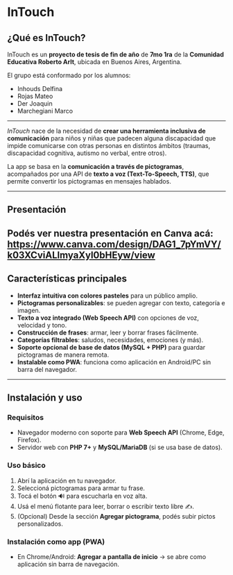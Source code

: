 # InTouch 

## ¿Qué es InTouch?
InTouch es un **proyecto de tesis de fin de año** de **7mo 1ra** de la **Comunidad Educativa Roberto Arlt**, ubicada en Buenos Aires, Argentina.  

El grupo está conformado por los alumnos:  
- Inhouds Delfina  
- Rojas Mateo  
- Der Joaquin  
- Marchegiani Marco  

---

_InTouch_ nace de la necesidad de **crear una herramienta inclusiva de comunicación** para niños y niñas que padecen alguna discapacidad que impide comunicarse con otras personas en distintos ámbitos (traumas, discapacidad cognitiva, autismo no verbal, entre otros).  

La app se basa en la **comunicación a través de pictogramas**, acompañados por una API de **texto a voz (Text-To-Speech, TTS)**, que permite convertir los pictogramas en mensajes hablados.  

---

##  Presentación
Podés ver nuestra presentación en Canva acá:  
https://www.canva.com/design/DAG1_7pYmVY/k03XCviALlmyaXyl0bHEyw/view
---

##  Características principales

- **Interfaz intuitiva con colores pasteles** para un público amplio.  
- **Pictogramas personalizables**: se pueden agregar con texto, categoría e imagen.  
- **Texto a voz integrado (Web Speech API)** con opciones de voz, velocidad y tono.  
- **Construcción de frases**: armar, leer y borrar frases fácilmente.  
- **Categorías filtrables**: saludos, necesidades, emociones (y más).  
- **Soporte opcional de base de datos (MySQL + PHP)** para guardar pictogramas de manera remota.  
- **Instalable como PWA**: funciona como aplicación en Android/PC sin barra del navegador.  

---

## Instalación y uso

### Requisitos
- Navegador moderno con soporte para **Web Speech API** (Chrome, Edge, Firefox).  
- Servidor web con **PHP 7+** y **MySQL/MariaDB** (si se usa base de datos).  

### Uso básico
1. Abrí la aplicación en tu navegador.  
2. Seleccioná pictogramas para armar tu frase.  
3. Tocá el botón 🔊 para escucharla en voz alta.  
4. Usá el menú flotante para leer, borrar o escribir texto libre ✍️.  
5. (Opcional) Desde la sección **Agregar pictograma**, podés subir pictos personalizados.  

### Instalación como app (PWA)
- En Chrome/Android: **Agregar a pantalla de inicio** → se abre como aplicación sin barra de navegación.  
